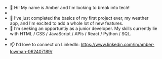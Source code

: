 - 👋 Hi! My name is Amber and I'm looking to break into tech!
- 
- 🌱 I’ve just completed the basics of my first project ever, my weather app, and I'm excited to add a whole lot of new features.
- 💞️ I’m seeking an opportuntiy as a junior developer. My skills currently lie with HTML / CSS / JavaScript / APIs / React / Python / SQL.
-
- 📫 I'd love to connect on LinkedIn: https://www.linkedin.com/in/amber-lowman-062407189/

<!---
AmberKL/AmberKL is a ✨ special ✨ repository because its `README.md` (this file) appears on your GitHub profile.
You can click the Preview link to take a look at your changes.
--->
